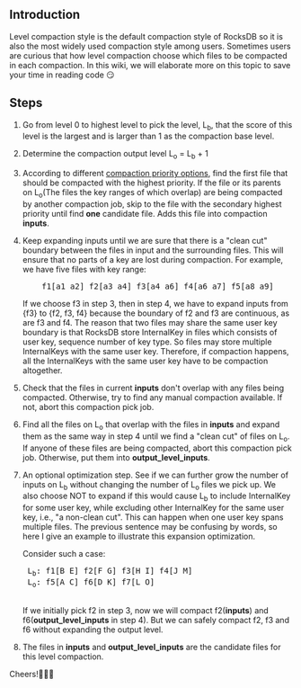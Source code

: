 ## Introduction
Level compaction style is the default compaction style of RocksDB so it is also the most widely used compaction style among users. Sometimes users are curious that how level compaction choose which files to be compacted in each compaction. In this wiki, we will elaborate more on this topic to save your time in reading code :smirk:

## Steps
1. Go from level 0 to highest level to pick the level, L<sub>b</sub>, that the score of this level is the largest and is larger than 1 as the compaction base level.
2. Determine the compaction output level L<sub>o</sub> = L<sub>b</sub> + 1
3. According to different [compaction priority options](http://rocksdb.org/blog/2016/01/29/compaction_pri.html), find the first file that should be compacted with the highest priority. If the file or its parents on L<sub>o</sub>(The files the key ranges of which overlap) are being compacted by another compaction job, skip to the file with the secondary highest priority until find **one** candidate file. Adds this file into compaction **inputs**.
4. Keep expanding inputs until we are sure that there is a "clean cut" boundary between the files in input and the surrounding files. This will ensure that no parts of a key are lost during compaction. For example, we have five files with key range:
   <pre>
       f1[a1 a2] f2[a3 a4] f3[a4 a6] f4[a6 a7] f5[a8 a9]
   </pre>
   
   If we choose f3 in step 3, then in step 4, we have to expand inputs from {f3} to {f2, f3, f4} because the boundary of f2 and f3 are continuous, as are f3 and f4. The reason that two files may share the same user key boundary is that RocksDB store InternalKey in files which consists of user key, sequence number of key type. So files may store multiple InternalKeys with the same user key. Therefore, if compaction happens, all the InternalKeys with the same user key have to be compaction altogether.
5. Check that the files in current **inputs** don't overlap with any files being compacted. Otherwise, try to find any manual compaction available. If not, abort this compaction pick job.
6. Find all the files on L<sub>o</sub> that overlap with the files in **inputs** and expand them as the same way in step 4 until we find a "clean cut" of files on L<sub>o</sub>. If anyone of these files are being compacted, abort this compaction pick job. Otherwise, put them into **output_level_inputs**.
7. An optional optimization step. See if we can further grow the number of inputs on L<sub>b</sub> without changing the number of L<sub>o</sub> files we pick up. We also choose NOT to expand if this would cause L<sub>b</sub> to include InternalKey for some user key, while excluding other InternalKey for the same user key, i.e., "a non-clean cut". This can happen when one user key spans multiple files. The previous sentence may be confusing by words, so here I give an example to illustrate this expansion optimization.

    Consider such a case:
    <pre>
    L<sub>b</sub>: f1[B E] f2[F G] f3[H I] f4[J M]
    L<sub>o</sub>: f5[A C] f6[D K] f7[L O]
    </pre>

    If we initially pick f2 in step 3, now we will compact f2(**inputs**) and f6(**output_level_inputs** in step 4). But we can safely compact f2, f3 and f6 without expanding the output level.
8. The files in **inputs** and **output_level_inputs** are the candidate files for this level compaction.

Cheers!:beers::beers::beers: